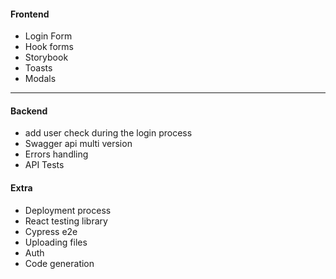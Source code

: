 #### Frontend

* Login Form
* Hook forms
* Storybook
* Toasts
* Modals

***

#### Backend
    
* add user check during the login process
* Swagger api multi version
* Errors handling
* API Tests

#### Extra

* Deployment process
* React testing library
* Cypress e2e
* Uploading files
* Auth
* Code generation
